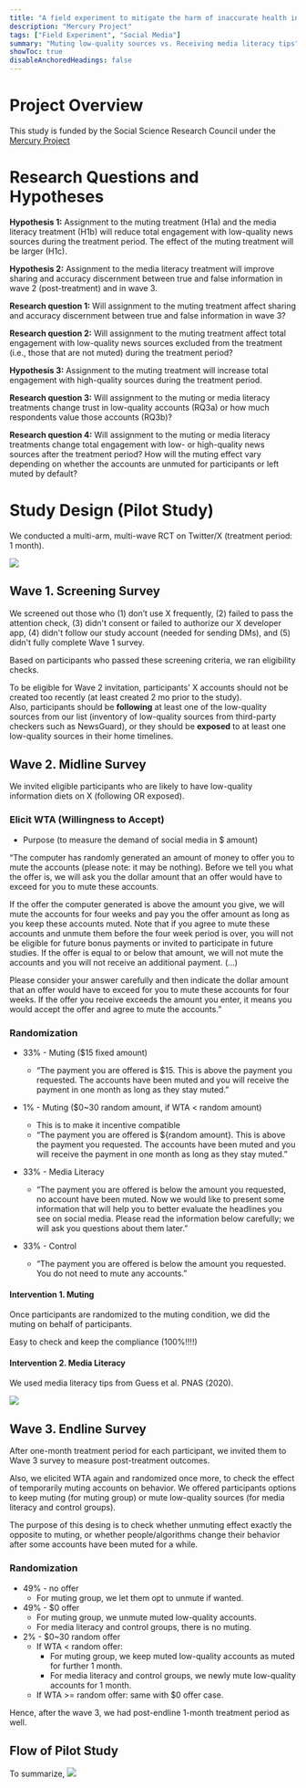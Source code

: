```yaml
---
title: "A field experiment to mitigate the harm of inaccurate health information online"
description: "Mercury Project"
tags: ["Field Experiment", "Social Media"]
summary: "Muting low-quality sources vs. Receiving media literacy tips" 
showToc: true
disableAnchoredHeadings: false
---
```



# Project Overview
This study is funded by the Social Science Research Council under the [Mercury Project](https://www.ssrc.org/grantees/a-field-experiment-to-mitigate-the-harm-of-online-misinformation/)


# Research Questions and Hypotheses
**Hypothesis 1:** Assignment to the muting treatment (H1a) and the media literacy treatment (H1b) will reduce total engagement with low-quality news sources during the treatment period. The effect of the muting treatment will be larger (H1c). 

**Hypothesis 2:** Assignment to the media literacy treatment will improve sharing and accuracy discernment between true and false information in wave 2 (post-treatment) and in wave 3.

**Research question 1:** Will assignment to the muting treatment affect sharing and accuracy discernment between true and false information in wave 3? 

**Research question 2:** Will assignment to the muting treatment affect total engagement with low-quality news sources excluded from the treatment (i.e., those that are not muted) during the treatment period?

**Hypothesis 3:** Assignment to the muting treatment will increase total engagement with high-quality sources during the treatment period.

**Research question 3:** Will assignment to the muting or media literacy treatments change trust in low-quality accounts (RQ3a) or how much respondents value those accounts (RQ3b)?

**Research question 4:** Will assignment to the muting or media literacy treatments change total engagement with low- or high-quality news sources after the treatment period? How will the muting effect vary depending on whether the accounts are unmuted for participants or left muted by default?

# Study Design (Pilot Study)
We conducted a multi-arm, multi-wave RCT on Twitter/X (treatment period: 1 month). 

![](/pilot_study_flow.png)


## Wave 1. Screening Survey
We screened out those who 
(1) don’t use X frequently, 
(2) failed to pass the attention check, 
(3) didn't consent or failed to authorize our X developer app,
(4) didn't follow our study account (needed for sending DMs), and
(5) didn't fully complete Wave 1 survey. 

Based on participants who passed these screening criteria, we ran eligibility checks. 

To be eligible for Wave 2 invitation, participants' X accounts should not be created too recently (at least created 2 mo prior to the study).  
Also, participants should be **following** at least one of the low-quality sources from our list (inventory of low-quality sources from third-party checkers such as NewsGuard), 
or they should be **exposed** to at least one low-quality sources in their home timelines. 

## Wave 2. Midline Survey
We invited eligible participants who are likely to have low-quality information diets on X (following OR exposed). 

### Elicit WTA (Willingness to Accept)
- Purpose (to measure the demand of social media in $ amount)

“The computer has randomly generated an amount of money to offer you to mute the accounts (please note: it may be nothing). 
Before we tell you what the offer is, we will ask you the dollar amount that an offer would have to exceed for you to mute these accounts. 

If the offer the computer generated is above the amount you give, we will mute the accounts for four weeks and pay you the offer amount as long as you keep these accounts muted. Note that if you agree to mute these accounts and unmute them before the four week period is over, you will not be eligible for future bonus payments or invited to participate in future studies. 
If the offer is equal to or below that amount, we will not mute the accounts and you will not receive an additional payment.
(...)

Please consider your answer carefully and then indicate the dollar amount that an offer would have to exceed for you to mute these accounts for four weeks. If the offer you receive exceeds the amount you enter, it means you would accept the offer and agree to mute the accounts.”

### Randomization
- 33% - Muting ($15 fixed amount)
  - “The payment you are offered is $15. This is above the payment you requested. The accounts have been muted and you will receive the payment in one month as long as they stay muted.”

- 1% - Muting ($0~30 random amount, if WTA < random amount)
  - This is to make it incentive compatible 
  - “The payment you are offered is ${random amount}. This is above the payment you requested. The accounts have been muted and you will receive the payment in one month as long as they stay muted.”

- 33% - Media Literacy
  - “The payment you are offered is below the amount you requested, no account have been muted. Now we would like to present some information that will help you to better evaluate the headlines you see on social media. Please read the information below carefully; we will ask you questions about them later.”
  
- 33% - Control 
  - “The payment you are offered is below the amount you requested. You do not need to mute any accounts.”

#### **Intervention 1. Muting**
Once participants are randomized to the muting condition, we did the muting on behalf of participants. 

Easy to check and keep the compliance (100%!!!!)


#### **Intervention 2. Media Literacy** 
We used media literacy tips from Guess et al. PNAS (2020). 

![](/media_literacy.jpg)


## Wave 3. Endline Survey

After one-month treatment period for each participant, we invited them to Wave 3 survey to measure post-treatment outcomes. 

Also, we elicited WTA again and randomized once more, to check the effect of temporarily muting accounts on behavior. 
We offered participants options to keep muting (for muting group) or mute low-quality sources (for media literacy and control groups). 

The purpose of this desing is to check whether unmuting effect exactly the opposite to muting, or 
whether people/algorithms change their behavior after some accounts have been muted for a while. 

### Randomization
- 49% - no offer
  - For muting group, we let them opt to unmute if wanted. 
- 49% - $0 offer 
  - For muting group, we unmute muted low-quality accounts. 
  - For media literacy and control groups, there is no muting. 
- 2% - $0~30 random offer
  - If WTA < random offer: 
    - For muting group, we keep muted low-quality accounts as muted for further 1 month.
    - For media literacy and control groups, we newly mute low-quality accounts for 1 month. 
  - If WTA >= random offer: same with $0 offer case. 

Hence, after the wave 3, we had post-endline 1-month treatment period as well. 


## Flow of Pilot Study
To summarize, 
![](/full_survey_flow.png)
